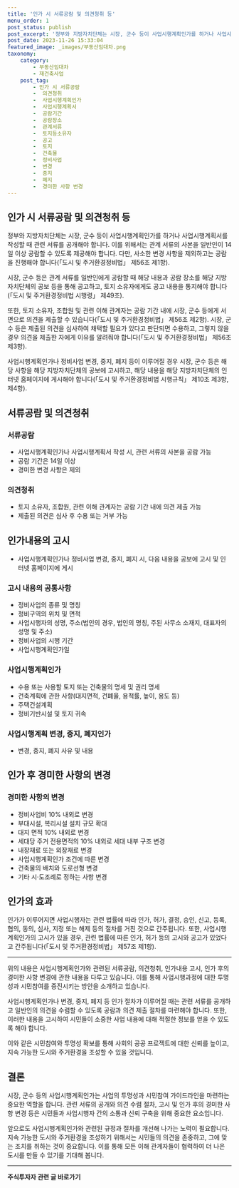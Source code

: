 ```yaml
---
title: '인가 시 서류공람 및 의견청취 등'
menu_order: 1
post_status: publish
post_excerpt: '정부와 지방자치단체는 시장, 군수 등이 사업시행계획인가를 하거나 사업시행계획서를 작성할 때 관련 서류를 공개해야 합니다. 이를 위해서는 관계 서류의 사본을 일반인이 14일 이상 공람할 수 있도록 제공해야 합니다. 다만, 사소한 변경 사항을 제외하고는 공람을 진행해야 합니다  도시 및 주거환경정비법  제56조 제1항 .'
post_date: 2023-11-26 15:33:04
featured_image: _images/부동산임대차.png
taxonomy:
    category:
        - 부동산임대차
        - 재건축사업
    post_tag:
        - 인가 시 서류공람
        -  의견청취
        -  사업시행계획인가
        -  사업시행계획서
        -  공람기간
        -  공람장소
        -  관계서류
        -  토지등소유자
        -  공고
        -  토지
        -  건축물
        -  정비사업
        -  변경
        -  중지
        -  폐지
        -  경미한 사항 변경
---
```


## **인가 시 서류공람 및 의견청취 등**

정부와 지방자치단체는 시장, 군수 등이 사업시행계획인가를 하거나 사업시행계획서를 작성할 때 관련 서류를 공개해야 합니다. 이를 위해서는 관계 서류의 사본을 일반인이 14일 이상 공람할 수 있도록 제공해야 합니다. 다만, 사소한 변경 사항을 제외하고는 공람을 진행해야 합니다(「도시 및 주거환경정비법」 제56조 제1항).

시장, 군수 등은 관계 서류를 일반인에게 공람할 때 해당 내용과 공람 장소를 해당 지방자치단체의 공보 등을 통해 공고하고, 토지 소유자에게도 공고 내용을 통지해야 합니다(「도시 및 주거환경정비법 시행령」 제49조).

또한, 토지 소유자, 조합원 및 관련 이해 관계자는 공람 기간 내에 시장, 군수 등에게 서면으로 의견을 제출할 수 있습니다(「도시 및 주거환경정비법」 제56조 제2항). 시장, 군수 등은 제출된 의견을 심사하여 채택할 필요가 있다고 판단되면 수용하고, 그렇지 않을 경우 의견을 제출한 자에게 이유를 알려줘야 합니다(「도시 및 주거환경정비법」 제56조 제3항).

사업시행계획인가나 정비사업 변경, 중지, 폐지 등이 이루어질 경우 시장, 군수 등은 해당 사항을 해당 지방자치단체의 공보에 고시하고, 해당 내용을 해당 지방자치단체의 인터넷 홈페이지에 게시해야 합니다(「도시 및 주거환경정비법 시행규칙」 제10조 제3항, 제4항).

## **서류공람 및 의견청취**

### 서류공람

- 사업시행계획인가나 사업시행계획서 작성 시, 관련 서류의 사본을 공람 가능
- 공람 기간은 14일 이상
- 경미한 변경 사항은 제외

### 의견청취

- 토지 소유자, 조합원, 관련 이해 관계자는 공람 기간 내에 의견 제출 가능
- 제출된 의견은 심사 후 수용 또는 거부 가능

## **인가내용의 고시**

- 사업시행계획인가나 정비사업 변경, 중지, 폐지 시, 다음 내용을 공보에 고시 및 인터넷 홈페이지에 게시

### 고시 내용의 공통사항

- 정비사업의 종류 및 명칭
- 정비구역의 위치 및 면적
- 사업시행자의 성명, 주소(법인의 경우, 법인의 명칭, 주된 사무소 소재지, 대표자의 성명 및 주소)
- 정비사업의 시행 기간
- 사업시행계획인가일

### 사업시행계획인가

- 수용 또는 사용할 토지 또는 건축물의 명세 및 권리 명세
- 건축계획에 관한 사항(대지면적, 건폐율, 용적률, 높이, 용도 등)
- 주택건설계획
- 정비기반시설 및 토지 귀속

### 사업시행계획 변경, 중지, 폐지인가

- 변경, 중지, 폐지 사유 및 내용

## **인가 후 경미한 사항의 변경**

### 경미한 사항의 변경

- 정비사업비 10% 내외로 변경
- 부대시설, 복리시설 설치 규모 확대
- 대지 면적 10% 내외로 변경
- 세대당 주거 전용면적의 10% 내외로 세대 내부 구조 변경
- 내장재료 또는 외장재료 변경
- 사업시행계획인가 조건에 따른 변경
- 건축물의 배치와 도로선형 변경
- 기타 시·도조례로 정하는 사항 변경

## **인가의 효과**

인가가 이루어지면 사업시행자는 관련 법률에 따라 인가, 허가, 결정, 승인, 신고, 등록, 협의, 동의, 심사, 지정 또는 해제 등의 절차를 거친 것으로 간주됩니다. 또한, 사업시행계획인가의 고시가 있을 경우, 관련 법률에 따른 인가, 허가 등의 고시와 공고가 있었다고 간주됩니다(「도시 및 주거환경정비법」 제57조 제1항).

---

위의 내용은 사업시행계획인가와 관련된 서류공람, 의견청취, 인가내용 고시, 인가 후의 경미한 사항 변경에 관한 내용을 다루고 있습니다. 이를 통해 사업시행과정에 대한 투명성과 시민참여를 증진시키는 방안을 소개하고 있습니다.

사업시행계획인가나 변경, 중지, 폐지 등 인가 절차가 이루어질 때는 관련 서류를 공개하고 일반인의 의견을 수렴할 수 있도록 공람과 의견 제출 절차를 마련해야 합니다. 또한, 이러한 내용을 고시하여 시민들이 소중한 사업 내용에 대해 적절한 정보를 얻을 수 있도록 해야 합니다.

이와 같은 시민참여와 투명성 확보를 통해 사회의 공공 프로젝트에 대한 신뢰를 높이고, 지속 가능한 도시와 주거환경을 조성할 수 있을 것입니다.

## **결론**

시장, 군수 등의 사업시행계획인가는 사업의 투명성과 시민참여 가이드라인을 마련하는 중요한 역할을 합니다. 관련 서류의 공개와 의견 수렴 절차, 고시 및 인가 후의 경미한 사항 변경 등은 시민들과 사업시행자 간의 소통과 신뢰 구축을 위해 중요한 요소입니다.

앞으로도 사업시행계획인가와 관련된 규정과 절차를 개선해 나가는 노력이 필요합니다. 지속 가능한 도시와 주거환경을 조성하기 위해서는 시민들의 의견을 존중하고, 그에 맞는 조치를 취하는 것이 중요합니다. 이를 통해 모든 이해 관계자들이 협력하여 더 나은 도시를 만들 수 있기를 기대해 봅니다.
<!-- wp:separator -->
<hr class="wp-block-separator has-alpha-channel-opacity"/>
<!-- /wp:separator -->

<!-- wp:group {"backgroundColor":"base","layout":{"type":"constrained"}} -->
<div class="wp-block-group has-base-background-color has-background"><!-- wp:paragraph {"align":"center","fontSize":"medium"} -->
<p class="has-text-align-center has-large-font-size"><strong>주식투자자 관련 글 바로가기</strong></p>
<!-- /wp:paragraph -->


<!-- wp:latest-posts
{"categories":[{"id":15119,"count":19,"description":"","link":"https://uknowlaw.com/category/%ec%a3%bc%ec%8b%9d%ed%88%ac%ec%9e%90%ec%9e%90/","name":"주식투자자","slug":"주식투자자","taxonomy":"category","parent":0,"meta":[],"_links":{"self":[{"href":"https://uknowlaw.com/wp-json/wp/v2/categories/15119"}],"collection":[{"href":"https://uknowlaw.com/wp-json/wp/v2/categories"}],"about":[{"href":"https://uknowlaw.com/wp-json/wp/v2/taxonomies/category"}],"wp:post_type":[{"href":"https://uknowlaw.com/wp-json/wp/v2/posts?categories=15119"}],"curies":[{"name":"wp","href":"https://api.w.org/{rel}","templated":true}]}}],"postsToShow":100,"excerptLength":28,"postLayout":"grid","columns":2,"featuredImageAlign":"left","featuredImageSizeSlug":"large","fontSize":"small"} /--></div>
<!-- /wp:group -->